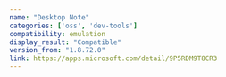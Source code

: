 ```yaml
---
name: "Desktop Note"
categories: ['oss', 'dev-tools']
compatibility: emulation
display_result: "Compatible"
version_from: "1.8.72.0"
link: https://apps.microsoft.com/detail/9P5RDM9T8CR3
---
```

